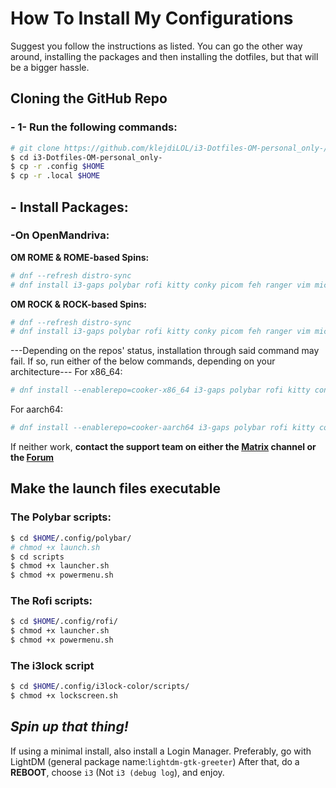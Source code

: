# How To Install My Configurations

Suggest you follow the instructions as listed. You can go the other way around, installing the packages and then installing the dotfiles, but that will be a bigger hassle.
## Cloning the GitHub Repo
### - 1- Run the following commands:
```bash
# git clone https://github.com/klejdiLOL/i3-Dotfiles-OM-personal_only-/new/main
$ cd i3-Dotfiles-OM-personal_only-
$ cp -r .config $HOME
$ cp -r .local $HOME
```
## - Install Packages:
### -On OpenMandriva:
  **OM ROME & ROME-based Spins:**
  ```bash
  # dnf --refresh distro-sync
  # dnf install i3-gaps polybar rofi kitty conky picom feh ranger vim micro nano lxappearance kvantum dnfdrake chromium fonts-ttf-nerd-jetbrains-mono python-autotiling om-extra-wallpapers-twm
  ```
  **OM ROCK & ROCK-based Spins:**
  ```bash
  # dnf --refresh distro-sync
  # dnf install i3-gaps polybar rofi kitty conky picom feh ranger vim micro nano lxappearance kvantum dnfdrake chromium fonts-ttf-nerd-jetbrains-mono python-autotiling om-extra-wallpapers-twm
  ```
  ---Depending on the repos' status, installation through said command may fail. If so, run either of the below commands, depending on your architecture---
  For x86_64:
  ```bash
  # dnf install --enablerepo=cooker-x86_64 i3-gaps polybar rofi kitty conky picom feh ranger vim micro nano lxappearance kvantum dnfdrake chromium fonts-ttf-nerd-jetbrains-mono python-autotiling om-extra-wallpapers-twm
  ```
  For aarch64:
  ```bash
  # dnf install --enablerepo=cooker-aarch64 i3-gaps polybar rofi kitty conky picom feh ranger vim micro nano lxappearance kvantum dnfdrake chromium fonts-ttf-nerd-jetbrains-mono python-autotiling om-extra-wallpapers-twm
  ```
  If neither work, **contact the support team on either the [Matrix](https://app.element.io/#/room/#openmandriva-space:matrix.org) channel or the [Forum](https://forum.openmandriva.org/)**
## Make the launch files executable
### The Polybar scripts:
```bash
$ cd $HOME/.config/polybar/
# chmod +x launch.sh
$ cd scripts
$ chmod +x launcher.sh
$ chmod +x powermenu.sh
```
### The Rofi scripts:
```bash
$ cd $HOME/.config/rofi/
$ chmod +x launcher.sh
$ chmod +x powermenu.sh
```
### The i3lock script
```bash
$ cd $HOME/.config/i3lock-color/scripts/
$ chmod +x lockscreen.sh
```
  ## ***Spin up that thing!***
  If using a minimal install, also install a Login Manager. Preferably, go with LightDM (general package name:``lightdm-gtk-greeter``)
  After that, do a **REBOOT**, choose ``i3`` (Not ``i3 (debug log``), and enjoy.
